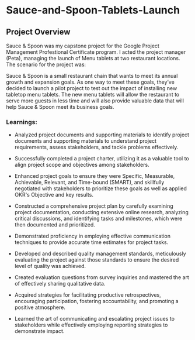 # Sauce-and-Spoon-Tablets-Launch

## Project Overview
Sauce & Spoon was my capstone project for the Google Project Management Profestional Certificate program. I acted the project manager (Peta), managing the launch of Menu tablets at two restaurant locations. The scenario for the project was:

Sauce & Spoon is a small restaurant chain that wants to meet its annual growth and expansion goals. As one way to meet these goals, they’ve decided to launch a pilot project to test out the impact of installing new tabletop menu tablets. The new menu tablets will allow the restaurant to serve more guests in less time and will also provide valuable data that will help Sauce & Spoon meet its business goals.

### Learnings:

- Analyzed project documents and supporting materials to identify project documents and supporting materials to understand project requirements, assess stakeholders, and tackle problems effectively.

- Successfully completed a project charter, utilizing it as a valuable tool to align project scope and objectives among stakeholders.

- Enhanced project goals to ensure they were Specific, Measurable, Achievable, Relevant, and Time-bound (SMART), and skillfully negotiated with stakeholders to prioritize these goals as well as applied OKR's Objective and key results.

- Constructed a comprehensive project plan by carefully examining project documentation, conducting extensive online research, analyzing critical discussions, and identifying tasks and milestones, which were then documented and prioritized.

- Demonstrated proficiency in employing effective communication techniques to provide accurate time estimates for project tasks.

- Developed and described quality management standards, meticulously evaluating the project against those standards to ensure the desired level of quality was achieved.

- Created evaluation questions from survey inquiries and mastered the art of effectively sharing qualitative data.

- Acquired strategies for facilitating productive retrospectives, encouraging participation, fostering accountability, and promoting a positive atmosphere.

- Learned the art of communicating and escalating project issues to stakeholders while effectively employing reporting strategies to demonstrate impact.




